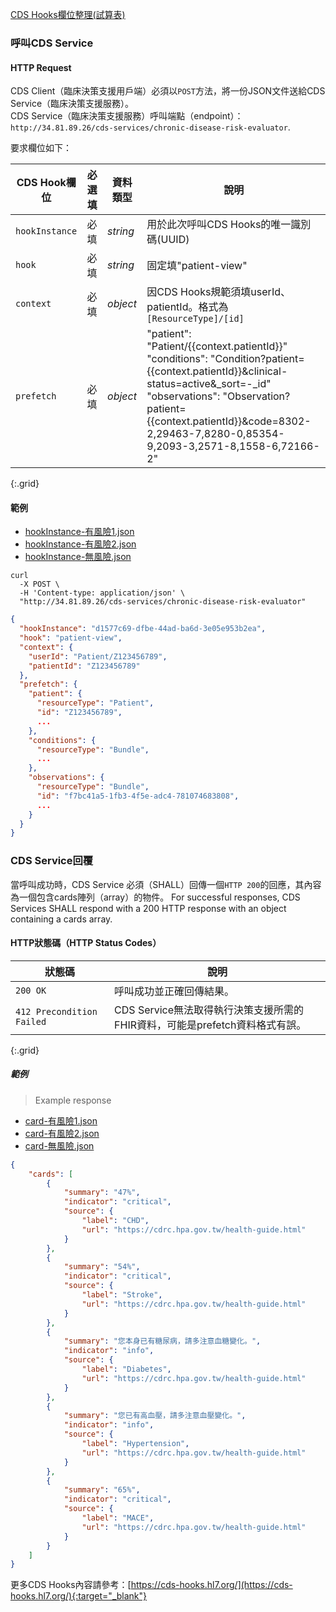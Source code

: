 
[CDS Hooks欄位整理(試算表)](cds/202510_cds-hooks_五大風險評估欄位.xlsx)

### 呼叫CDS Service

#### HTTP Request

CDS Client（臨床決策支援用戶端）必須以`POST`方法，將一份JSON文件送給CDS Service（臨床決策支援服務）。  
CDS Service（臨床決策支援服務）呼叫端點（endpoint）：`http://34.81.89.26/cds-services/chronic-disease-risk-evaluator`.

要求欄位如下：

CDS Hook欄位 | 必選填 | 資料類型 | 說明
----- | ----- | ----- | --------
`hookInstance` | 必填 | *string* | 用於此次呼叫CDS Hooks的唯一識別碼(UUID)
`hook` | 必填 | *string* | 固定填"patient-view"
`context` | 必填 | *object* | 因CDS Hooks規範須填userId、patientId。格式為 `[ResourceType]/[id]`
`prefetch` | 必填 | *object* |  "patient": "Patient/{{context.patientId}}"  <br>  "conditions": "Condition?patient={{context.patientId}}&clinical-status=active&_sort=-_id" <br> "observations": "Observation?patient={{context.patientId}}&code=8302-2,29463-7,8280-0,85354-9,2093-3,2571-8,1558-6,72166-2"
{:.grid}



#### 範例

- [hookInstance-有風險1.json](cds/hookInstance-有風險1.json)
- [hookInstance-有風險2.json](cds/hookInstance-有風險2.json)
- [hookInstance-無風險.json](cds/hookInstance-無風險.json)

```
curl
  -X POST \
  -H 'Content-type: application/json' \
  "http://34.81.89.26/cds-services/chronic-disease-risk-evaluator"
```

```json
{
  "hookInstance": "d1577c69-dfbe-44ad-ba6d-3e05e953b2ea",
  "hook": "patient-view",
  "context": {
    "userId": "Patient/Z123456789",
    "patientId": "Z123456789"
  },
  "prefetch": {
    "patient": {
      "resourceType": "Patient",
      "id": "Z123456789",
      ...
    },
    "conditions": {
      "resourceType": "Bundle",
      ...
    },
    "observations": {
      "resourceType": "Bundle",
      "id": "f7bc41a5-1fb3-4f5e-adc4-781074683808",
      ...
    }
  }
}
```

### CDS Service回覆
當呼叫成功時，CDS Service 必須（SHALL）回傳一個`HTTP 200`的回應，其內容為一個包含cards陣列（array）的物件。
For successful responses, CDS Services SHALL respond with a 200 HTTP response with an object containing a cards array.

#### HTTP狀態碼（HTTP Status Codes）

狀態碼 | 說明
---- | -----------
`200 OK` | 呼叫成功並正確回傳結果。
`412 Precondition Failed` | CDS Service無法取得執行決策支援所需的FHIR資料，可能是prefetch資料格式有誤。
{:.grid}

##### 範例

> Example response

- [card-有風險1.json](cds/card-有風險1.json)
- [card-有風險2.json](cds/card-有風險2.json)
- [card-無風險.json](cds/card-無風險.json)

```json
{
    "cards": [
        {
            "summary": "47%",
            "indicator": "critical",
            "source": {
                "label": "CHD",
                "url": "https://cdrc.hpa.gov.tw/health-guide.html"
            }
        },
        {
            "summary": "54%",
            "indicator": "critical",
            "source": {
                "label": "Stroke",
                "url": "https://cdrc.hpa.gov.tw/health-guide.html"
            }
        },
        {
            "summary": "您本身已有糖尿病，請多注意血糖變化。",
            "indicator": "info",
            "source": {
                "label": "Diabetes",
                "url": "https://cdrc.hpa.gov.tw/health-guide.html"
            }
        },
        {
            "summary": "您已有高血壓，請多注意血壓變化。",
            "indicator": "info",
            "source": {
                "label": "Hypertension",
                "url": "https://cdrc.hpa.gov.tw/health-guide.html"
            }
        },
        {
            "summary": "65%",
            "indicator": "critical",
            "source": {
                "label": "MACE",
                "url": "https://cdrc.hpa.gov.tw/health-guide.html"
            }
        }
    ]
}
```



更多CDS Hooks內容請參考：[https://cds-hooks.hl7.org/](https://cds-hooks.hl7.org/){:target="_blank"}